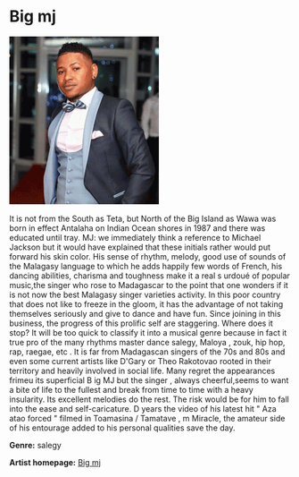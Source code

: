 # Big mj

![big-mj](big-mj.jpg)

It is not from the South as Teta, but North of the Big Island as Wawa was born in effect Antalaha on Indian Ocean shores in 1987 and there was educated until tray. MJ: we immediately think a reference to Michael Jackson but it would have explained that these initials rather would put forward his skin color. His sense of rhythm, melody, good use of sounds of the Malagasy language to which he adds happily few words of French, his dancing abilities, charisma and toughness make it a real s urdoué of popular music,the singer who rose to Madagascar to the point that one wonders if it is not now the best Malagasy singer varieties activity. In this poor country that does not like to freeze in the gloom, it has the advantage of not taking themselves seriously and give to dance and have fun. Since joining in this business, the progress of this prolific self are staggering. Where does it stop?
It will be too quick to classify it into a musical genre because in fact it true pro of the many rhythms master dance salegy, Maloya , zouk, hip hop, rap, raegae, etc . It is far from Madagascan singers of the 70s and 80s and even some current artists like D'Gary or Theo Rakotovao rooted in their territory and heavily involved in social life. Many regret the appearances frimeu its superficial B ig MJ but the singer , always cheerful,seems to want a bite of life to the fullest and break from time to time with a heavy insularity. Its excellent melodies do the rest. The risk would be for him to fall into the ease and self-caricature. D years the video of his latest hit "  Aza atao forced  " filmed in Toamasina / Tamatave , m Miracle, the amateur side of his entourage added to his personal qualities save the day.



**Genre:** salegy

**Artist homepage:** [Big mj](http://www.midi-madagasikara.mg/culture/2019/10/10/big-mj-10-ans-de-scene-un-agenda-charge/)
